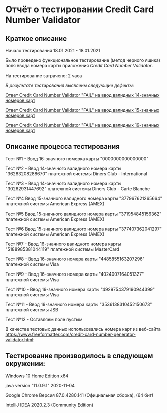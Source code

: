 # Отчёт о тестировании Credit Card Number Validator

## Краткое описание

Начало тестирования 18.01.2021 - 18.01.2021

Было проведено функциональное тестирование (метод черного ящика) поля ввода номера карты приложения *Credit Card Number Validator*.

На тестирование затрачено: 2 часа

*В результате тестирования выявлены следующие дефекты:*

[Ответ Credit Card Number Validator "FAIL" на ввод валидных 14-значных номеров карт](https://github.com/6apblra58/Credit-Card-Number-Validator/issues/1#issue-787827658)

[Ответ Credit Card Number Validator "FAIL" на ввод валидных 15-значных номеров карт](https://github.com/6apblra58/Credit-Card-Number-Validator/issues/2#issue-788134029)

[Ответ Credit Card Number Validator "FAIL" на ввод валидных 19-значных номеров карт](https://github.com/6apblra58/Credit-Card-Number-Validator/issues/3#issue-788154331)

## Описание процесса тестирования

Тест №1 - Ввод 16-значного номерка карты "0000000000000000"


Тест №2 - Ввод 14-значного валидного номера карты "36283208288670" платежной системы Diners Club - International

Тест №3 - Ввод 14-значного валидного номера карты "30262931447692" платежной системы Diners Club - Carte Blanche

Тест №4 Ввод 15-значного валидного номера карты "377967621265664" платежной системы American Express (AMEX)

Тест №5 Ввод 15-значного валидного номера карты "371954845156362" платежной системы American Express (AMEX)

Тест №6 Ввод 15-значного валидного номера карты "377407362041297" платежной системы American Express (AMEX)

Тест №7 - Ввод 16-значного валидного номера карты "5188985381044119" платежной системы MasterCard

Тест №8 - Ввод 16-значного номера карты "4485855163207296" платежной системы Visa

Тест №9 - Ввод 16-значного номера карты "4024007164051327" платежной системы Visa

Тест №10 - Ввод 19-значного номера карты "4929754379190944399" платежной системы Visa

Тест №11 - Ввод 19-значного номера карты "3536138310452150673" платежной системы JSB

Тест №12 - Оставляем поле пустым

В качестве тестовых данных использовались номера карт из веб-сайта https://www.freeformatter.com/credit-card-number-generator-validator.html:

## Тестирование производилось в следующем окружении:

Windows 10 Home Edition x64

java version "11.0.9.1" 2020-11-04

Google Chrome Версия 87.0.4280.141 (Официальная сборка), (64 бит)

IntelliJ IDEA 2020.2.3 (Community Edition)
